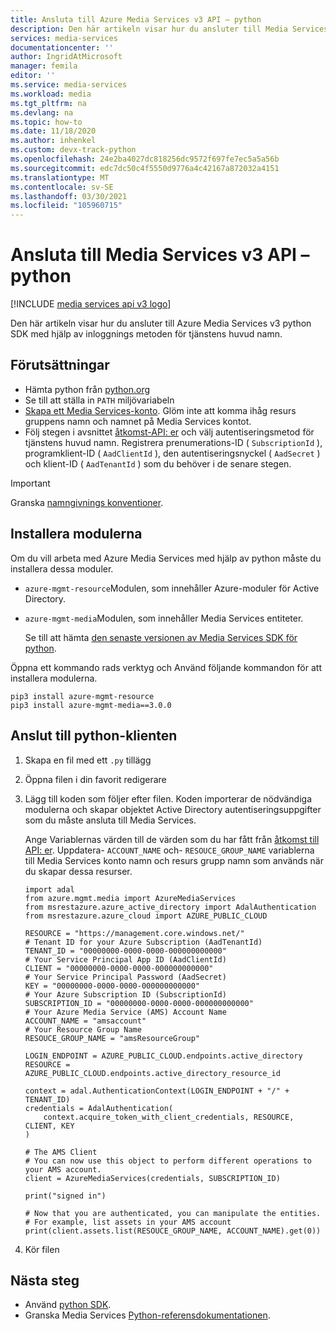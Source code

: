 ```yaml
---
title: Ansluta till Azure Media Services v3 API – python
description: Den här artikeln visar hur du ansluter till Media Services v3 API med python.
services: media-services
documentationcenter: ''
author: IngridAtMicrosoft
manager: femila
editor: ''
ms.service: media-services
ms.workload: media
ms.tgt_pltfrm: na
ms.devlang: na
ms.topic: how-to
ms.date: 11/18/2020
ms.author: inhenkel
ms.custom: devx-track-python
ms.openlocfilehash: 24e2ba4027dc818256dc9572f697fe7ec5a5a56b
ms.sourcegitcommit: edc7dc50c4f5550d9776a4c42167a872032a4151
ms.translationtype: MT
ms.contentlocale: sv-SE
ms.lasthandoff: 03/30/2021
ms.locfileid: "105960715"
---
```

# <a name="connect-to-media-services-v3-api---python"></a>Ansluta till Media Services v3 API – python

[!INCLUDE [media services api v3 logo](./includes/v3-hr.md)]

Den här artikeln visar hur du ansluter till Azure Media Services v3 python SDK med hjälp av inloggnings metoden för tjänstens huvud namn.

## <a name="prerequisites"></a>Förutsättningar

- Hämta python från [python.org](https://www.python.org/downloads/)
- Se till att ställa in `PATH` miljövariabeln
- [Skapa ett Media Services-konto](./account-create-how-to.md). Glöm inte att komma ihåg resurs gruppens namn och namnet på Media Services kontot.
- Följ stegen i avsnittet [åtkomst-API: er](./access-api-howto.md) och välj autentiseringsmetod för tjänstens huvud namn. Registrera prenumerations-ID ( `SubscriptionId` ), programklient-ID ( `AadClientId` ), den autentiseringsnyckel ( `AadSecret` ) och klient-ID ( `AadTenantId` ) som du behöver i de senare stegen.

> [!IMPORTANT]
> Granska [namngivnings konventioner](media-services-apis-overview.md#naming-conventions).

## <a name="install-the-modules"></a>Installera modulerna

Om du vill arbeta med Azure Media Services med hjälp av python måste du installera dessa moduler.

* `azure-mgmt-resource`Modulen, som innehåller Azure-moduler för Active Directory.
* `azure-mgmt-media`Modulen, som innehåller Media Services entiteter.

    Se till att hämta [den senaste versionen av Media Services SDK för python](https://pypi.org/project/azure-mgmt-media/).

Öppna ett kommando rads verktyg och Använd följande kommandon för att installera modulerna.

```
pip3 install azure-mgmt-resource
pip3 install azure-mgmt-media==3.0.0
```

## <a name="connect-to-the-python-client"></a>Anslut till python-klienten

1. Skapa en fil med ett `.py` tillägg
1. Öppna filen i din favorit redigerare
1. Lägg till koden som följer efter filen. Koden importerar de nödvändiga modulerna och skapar objektet Active Directory autentiseringsuppgifter som du måste ansluta till Media Services.

      Ange Variablernas värden till de värden som du har fått från [åtkomst till API: er](./access-api-howto.md). Uppdatera- `ACCOUNT_NAME` och- `RESOUCE_GROUP_NAME` variablerna till Media Services konto namn och resurs grupp namn som används när du skapar dessa resurser.

      ```
      import adal
      from azure.mgmt.media import AzureMediaServices
      from msrestazure.azure_active_directory import AdalAuthentication
      from msrestazure.azure_cloud import AZURE_PUBLIC_CLOUD

      RESOURCE = "https://management.core.windows.net/"
      # Tenant ID for your Azure Subscription (AadTenantId)
      TENANT_ID = "00000000-0000-0000-000000000000"
      # Your Service Principal App ID (AadClientId)
      CLIENT = "00000000-0000-0000-000000000000"
      # Your Service Principal Password (AadSecret)
      KEY = "00000000-0000-0000-000000000000"
      # Your Azure Subscription ID (SubscriptionId)
      SUBSCRIPTION_ID = "00000000-0000-0000-000000000000"
      # Your Azure Media Service (AMS) Account Name
      ACCOUNT_NAME = "amsaccount"
      # Your Resource Group Name
      RESOUCE_GROUP_NAME = "amsResourceGroup"

      LOGIN_ENDPOINT = AZURE_PUBLIC_CLOUD.endpoints.active_directory
      RESOURCE = AZURE_PUBLIC_CLOUD.endpoints.active_directory_resource_id

      context = adal.AuthenticationContext(LOGIN_ENDPOINT + "/" + TENANT_ID)
      credentials = AdalAuthentication(
          context.acquire_token_with_client_credentials, RESOURCE, CLIENT, KEY
      )

      # The AMS Client
      # You can now use this object to perform different operations to your AMS account.
      client = AzureMediaServices(credentials, SUBSCRIPTION_ID)

      print("signed in")

      # Now that you are authenticated, you can manipulate the entities.
      # For example, list assets in your AMS account
      print(client.assets.list(RESOUCE_GROUP_NAME, ACCOUNT_NAME).get(0))
      ```

1. Kör filen

## <a name="next-steps"></a>Nästa steg

- Använd [python SDK](https://aka.ms/ams-v3-python-sdk).
- Granska Media Services [Python-referensdokumentationen](/python/api/overview/azure/mediaservices/management).
